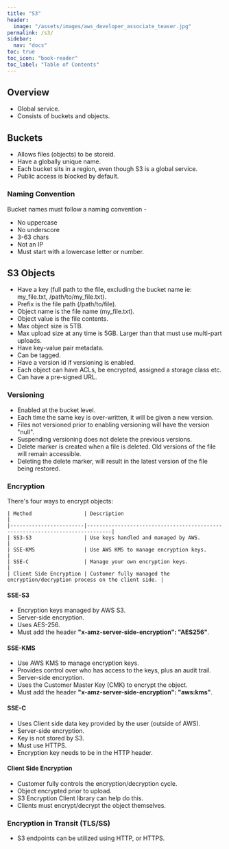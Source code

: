 ```yaml
---
title: "S3"
header:
  image: "/assets/images/aws_developer_associate_teaser.jpg"
permalink: /s3/
sidebar:
  nav: "docs"
toc: true
toc_icon: "book-reader"
toc_label: "Table of Contents"
---
```


## Overview

- Global service.
- Consists of buckets and objects.

## Buckets

- Allows files (objects) to be storeid.
- Have a globally unique name.
- Each bucket sits in a region, even though S3 is a global service.
- Public access is blocked by default.

### Naming Convention

Bucket names must follow a naming convention -

- No uppercase
- No underscore
- 3-63 chars
- Not an IP
- Must start with a lowercase letter or number.

## S3 Objects

- Have a key (full path to the file, excluding the bucket name ie: my_file.txt, /path/to/my_file.txt).
- Prefix is the file path (/path/to/file).
- Object name is the file name (my_file.txt).
- Object value is the file contents.
- Max object size is 5TB.
- Max upload size at any time is 5GB. Larger than that must use multi-part uploads.
- Have key-value pair metadata.
- Can be tagged.
- Have a version id if versioning is enabled.
- Each object can have ACLs, be encrypted, assigned a storage class etc.
- Can have a pre-signed URL.

### Versioning

- Enabled at the bucket level.
- Each time the same key is over-written, it will be given a new version.
- Files not versioned prior to enabling versioning will have the version "null".
- Suspending versioning does not delete the previous versions.
- Delete marker is created when a file is deleted. Old versions of the file will remain accessible.
- Deleting the delete marker, will result in the latest version of the file being restored.

### Encryption

There's four ways to encrypt objects:

    | Method                 | Description                                                                  |
    |------------------------|------------------------------------------------------------------------------|
    | SS3-S3                 | Use keys handled and managed by AWS.                                         |
    | SSE-KMS                | Use AWS KMS to manage encryption keys.                                       |
    | SSE-C                  | Manage your own encryption keys.                                             |
    | Client Side Encryption | Customer fully managed the encryption/decryption process on the client side. |

#### SSE-S3

- Encryption keys managed by AWS S3.
- Server-side encryption.
- Uses AES-256.
- Must add the header **"x-amz-server-side-encryption": "AES256"**.

#### SSE-KMS

- Use AWS KMS to manage encryption keys.
- Provides control over who has access to the keys, plus an audit trail.
- Server-side encryption.
- Uses the Customer Master Key (CMK) to encrypt the object.
- Must add the header **"x-amz-server-side-encryption": "aws:kms"**.

#### SSE-C

- Uses Client side data key provided by the user (outside of AWS).
- Server-side encryption.
- Key is not stored by S3.
- Must use HTTPS.
- Encryption key needs to be in the HTTP header.

#### Client Side Encryption

- Customer fully controls the encryption/decryption cycle.
- Object encrypted prior to upload.
- S3 Encryption Client library can help do this.
- Clients must encrypt/decrypt the object themselves.

### Encryption in Transit (TLS/SS)

- S3 endpoints can be utilized using HTTP, or HTTPS.

